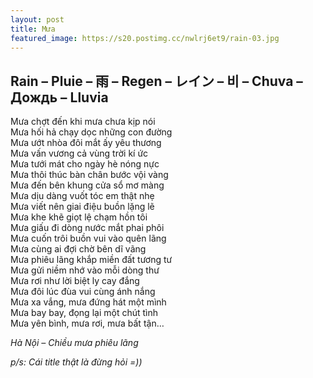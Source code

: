 ```yaml
---
layout: post
title: Mưa
featured_image: https://s20.postimg.cc/nwlrj6et9/rain-03.jpg
---
```


## Rain – Pluie – 雨 – Regen – レイン – 비 – Chuva – Дождь – Lluvia

Mưa chợt đến khi mưa chưa kịp nói<br/>
Mưa hối hả chạy dọc những con đường<br/>
Mưa ướt nhòa đôi mắt ấy yêu thương<br/>
Mưa vấn vương cả vùng trời kí ức<br/>
Mưa tưới mát cho ngày hè nóng nực<br/>
Mưa thôi thúc bàn chân bước vội vàng<br/>
Mưa đến bên khung cửa sổ mơ màng<br/>
Mưa dịu dàng vuốt tóc em thật nhẹ<br/>
Mưa viết nên giai điệu buồn lặng lẽ<br/>
Mưa khe khẽ giọt lệ chạm hồn tôi<br/>
Mưa giấu đi dòng nước mắt phai phôi<br/>
Mưa cuốn trôi buồn vui vào quên lãng<br/>
Mưa cùng ai đợi chờ bên dĩ vãng<br/>
Mưa phiêu lãng khắp miền đất tương tư<br/>
Mưa gửi niềm nhớ vào mỗi dòng thư<br/>
Mưa rơi như lời biệt ly cay đắng<br/>
Mưa đôi lúc đùa vui cùng ánh nắng<br/>
Mưa xa vắng, mưa đứng hát một mình<br/>
Mưa bay bay, đọng lại một chút tình<br/>
Mưa yên bình, mưa rơi, mưa bất tận…<br/>

_Hà Nội – Chiều mưa phiêu lãng_

_p/s: Cái title thật là đừng hỏi =))_
